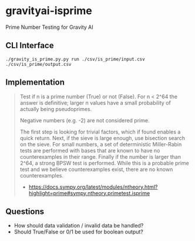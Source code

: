 # gravityai-isprime
Prime Number Testing for Gravity AI

## CLI Interface
``` 
./gravity_is_prime.py.py run ./csv/is_prime/input.csv ./csv/is_prime/output.csv 
```

## Implementation

> Test if n is a prime number (True) or not (False). For n < 2^64 the answer is definitive; larger n values have a small probability of actually being pseudoprimes.
>
> Negative numbers (e.g. -2) are not considered prime.
>
> The first step is looking for trivial factors, which if found enables a quick return. Next, if the sieve is large enough, use bisection search on the sieve. For small numbers, a set of deterministic Miller-Rabin tests are performed with bases that are known to have no counterexamples in their range. Finally if the number is larger than 2^64, a strong BPSW test is performed. While this is a probable prime test and we believe counterexamples exist, there are no known counterexamples.
>
> - https://docs.sympy.org/latest/modules/ntheory.html?highlight=prime#sympy.ntheory.primetest.isprime

## Questions 
- How should data validation / invalid data be handled?
- Should True/False or 0/1 be used for boolean output?